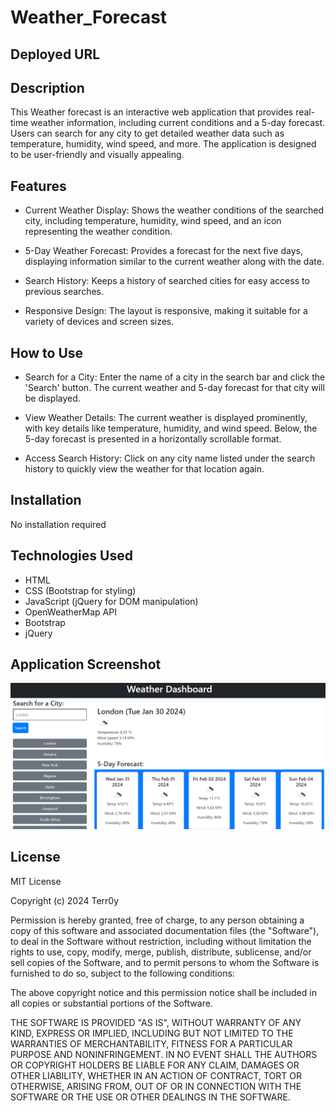 # Weather_Forecast

## Deployed URL

## Description

This Weather forecast is an interactive web application that provides real-time weather information, including current conditions and a 5-day forecast. Users can search for any city to get detailed weather data such as temperature, humidity, wind speed, and more. The application is designed to be user-friendly and visually appealing.

## Features

- Current Weather Display: Shows the weather conditions of the searched city, including temperature, humidity, wind speed, and an icon representing the weather condition.

- 5-Day Weather Forecast: Provides a forecast for the next five days, displaying information similar to the current weather along with the date.

- Search History: Keeps a history of searched cities for easy access to previous searches.

- Responsive Design: The layout is responsive, making it suitable for a variety of devices and screen sizes.

## How to Use

- Search for a City: Enter the name of a city in the search bar and click the 'Search' button. The current weather and 5-day forecast for that city will be displayed.

- View Weather Details: The current weather is displayed prominently, with key details like temperature, humidity, and wind speed. Below, the 5-day forecast is presented in a horizontally scrollable format.

- Access Search History: Click on any city name listed under the search history to quickly view the weather for that location again.

## Installation

No installation required

## Technologies Used

- HTML
- CSS (Bootstrap for styling)
- JavaScript (jQuery for DOM manipulation)
- OpenWeatherMap API
- Bootstrap
- jQuery

## Application Screenshot

![Application screenshot](assets/images/screenshot.PNG)

## License

MIT License

Copyright (c) 2024 Terr0y

Permission is hereby granted, free of charge, to any person obtaining a copy
of this software and associated documentation files (the "Software"), to deal
in the Software without restriction, including without limitation the rights
to use, copy, modify, merge, publish, distribute, sublicense, and/or sell
copies of the Software, and to permit persons to whom the Software is
furnished to do so, subject to the following conditions:

The above copyright notice and this permission notice shall be included in all
copies or substantial portions of the Software.

THE SOFTWARE IS PROVIDED "AS IS", WITHOUT WARRANTY OF ANY KIND, EXPRESS OR
IMPLIED, INCLUDING BUT NOT LIMITED TO THE WARRANTIES OF MERCHANTABILITY,
FITNESS FOR A PARTICULAR PURPOSE AND NONINFRINGEMENT. IN NO EVENT SHALL THE
AUTHORS OR COPYRIGHT HOLDERS BE LIABLE FOR ANY CLAIM, DAMAGES OR OTHER
LIABILITY, WHETHER IN AN ACTION OF CONTRACT, TORT OR OTHERWISE, ARISING FROM,
OUT OF OR IN CONNECTION WITH THE SOFTWARE OR THE USE OR OTHER DEALINGS IN THE
SOFTWARE.
